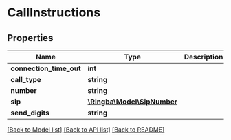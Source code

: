 # CallInstructions

## Properties
Name | Type | Description | Notes
------------ | ------------- | ------------- | -------------
**connection_time_out** | **int** |  | [optional] 
**call_type** | **string** |  | [optional] 
**number** | **string** |  | [optional] 
**sip** | [**\Ringba\Model\SipNumber**](SipNumber.md) |  | [optional] 
**send_digits** | **string** |  | [optional] 

[[Back to Model list]](../README.md#documentation-for-models) [[Back to API list]](../README.md#documentation-for-api-endpoints) [[Back to README]](../README.md)


